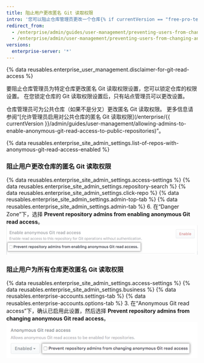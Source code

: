 ```yaml
---
title: 阻止用户更改匿名 Git 读取权限
intro: '您可以阻止仓库管理员更改一个仓库{% if currentVersion == "free-pro-team@latest" or currentVersion ver_gt "enterprise-server@2.14" %}或所有仓库{% endif %}的匿名 Git 读取权限。'
redirect_from:
  - /enterprise/admin/guides/user-management/preventing-users-from-changing-anonymous-git-read-access-to-a-repository/
  - /enterprise/admin/user-management/preventing-users-from-changing-anonymous-git-read-access
versions:
  enterprise-server: '*'
---
```


{% data reusables.enterprise_user_management.disclaimer-for-git-read-access %}

要阻止仓库管理员为特定仓库更改匿名 Git 读取权限设置，您可以锁定仓库的权限设置。 在您锁定仓库的 Git 读取权限设置后，只有站点管理员可以更改设置。

仓库管理员可为公共仓库（如果不是分叉）更改匿名 Git 读取权限。 更多信息请参阅“[允许管理员启用对公共仓库的匿名 Git 读取权限](/enterprise/{{ currentVersion }}/admin/guides/user-management/allowing-admins-to-enable-anonymous-git-read-access-to-public-repositories)”。

{% data reusables.enterprise_site_admin_settings.list-of-repos-with-anonymous-git-read-access-enabled %}

### 阻止用户更改仓库的匿名 Git 读取权限

{% data reusables.enterprise_site_admin_settings.access-settings %}
{% data reusables.enterprise_site_admin_settings.repository-search %}
{% data reusables.enterprise_site_admin_settings.click-repo %}
{% data reusables.enterprise_site_admin_settings.admin-top-tab %}
{% data reusables.enterprise_site_admin_settings.admin-tab %}
6. 在“Danger Zone”下，选择 **Prevent repository admins from enabling anonymous Git read access**。 ![选中复选框，锁定仓库以阻止更改其匿名 Git 读取权限设置](/assets/images/enterprise/site-admin-settings/lock-repo-from-changing-anonymous-git-read-access.png)

### 阻止用户为所有仓库更改匿名 Git 读取权限

{% data reusables.enterprise_site_admin_settings.access-settings %}
{% data reusables.enterprise_site_admin_settings.business %}
{% data reusables.enterprise-accounts.settings-tab %}
{% data reusables.enterprise-accounts.options-tab %}
3. 在“Anonymous Git read access”下，确认已启用此设置，然后选择 **Prevent repository admins from changing anonymous Git read access**。 ![选中复选框，全局锁定仓库以阻止更改其匿名 Git 读取权限设置](/assets/images/enterprise/site-admin-settings/globally-lock-repos-from-changing-anonymous-git-read-access.png)

